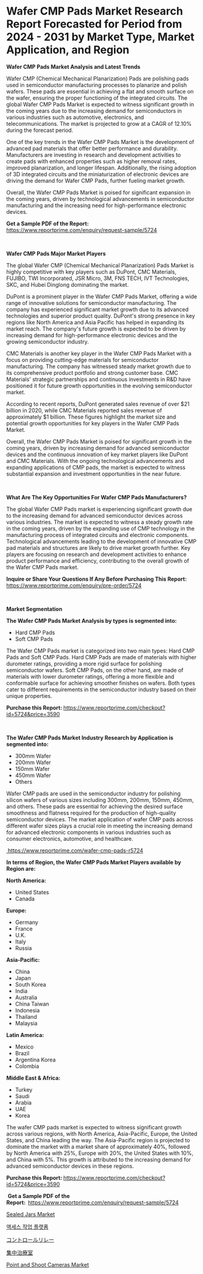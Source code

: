 <p><h1>Wafer CMP Pads Market Research Report Forecasted for Period from 2024 -  2031 by Market Type, Market Application, and Region</h1></p><p><strong>Wafer CMP Pads Market Analysis and Latest Trends</strong></p>
<p><p>Wafer CMP (Chemical Mechanical Planarization) Pads are polishing pads used in semiconductor manufacturing processes to planarize and polish wafers. These pads are essential in achieving a flat and smooth surface on the wafer, ensuring the proper functioning of the integrated circuits. The global Wafer CMP Pads Market is expected to witness significant growth in the coming years due to the increasing demand for semiconductors in various industries such as automotive, electronics, and telecommunications. The market is projected to grow at a CAGR of 12.10% during the forecast period.</p><p>One of the key trends in the Wafer CMP Pads Market is the development of advanced pad materials that offer better performance and durability. Manufacturers are investing in research and development activities to create pads with enhanced properties such as higher removal rates, improved planarization, and longer lifespan. Additionally, the rising adoption of 3D integrated circuits and the miniaturization of electronic devices are driving the demand for Wafer CMP Pads, further fueling market growth.</p><p>Overall, the Wafer CMP Pads Market is poised for significant expansion in the coming years, driven by technological advancements in semiconductor manufacturing and the increasing need for high-performance electronic devices.</p></p>
<p><strong>Get a Sample PDF of the Report:&nbsp;</strong> <a href="https://www.reportprime.com/enquiry/request-sample/5724">https://www.reportprime.com/enquiry/request-sample/5724</a></p>
<p>&nbsp;</p>
<p><strong>Wafer CMP Pads Major Market Players</strong></p>
<p><p>The global Wafer CMP (Chemical Mechanical Planarization) Pads Market is highly competitive with key players such as DuPont, CMC Materials, FUJIBO, TWI Incorporated, JSR Micro, 3M, FNS TECH, IVT Technologies, SKC, and Hubei Dinglong dominating the market.</p><p>DuPont is a prominent player in the Wafer CMP Pads Market, offering a wide range of innovative solutions for semiconductor manufacturing. The company has experienced significant market growth due to its advanced technologies and superior product quality. DuPont's strong presence in key regions like North America and Asia Pacific has helped in expanding its market reach. The company's future growth is expected to be driven by increasing demand for high-performance electronic devices and the growing semiconductor industry.</p><p>CMC Materials is another key player in the Wafer CMP Pads Market with a focus on providing cutting-edge materials for semiconductor manufacturing. The company has witnessed steady market growth due to its comprehensive product portfolio and strong customer base. CMC Materials' strategic partnerships and continuous investments in R&D have positioned it for future growth opportunities in the evolving semiconductor market.</p><p>According to recent reports, DuPont generated sales revenue of over $21 billion in 2020, while CMC Materials reported sales revenue of approximately $1 billion. These figures highlight the market size and potential growth opportunities for key players in the Wafer CMP Pads Market.</p><p>Overall, the Wafer CMP Pads Market is poised for significant growth in the coming years, driven by increasing demand for advanced semiconductor devices and the continuous innovation of key market players like DuPont and CMC Materials. With the ongoing technological advancements and expanding applications of CMP pads, the market is expected to witness substantial expansion and investment opportunities in the near future.</p></p>
<p>&nbsp;</p>
<p><strong>What Are The Key Opportunities For Wafer CMP Pads Manufacturers?</strong></p>
<p><p>The global Wafer CMP Pads market is experiencing significant growth due to the increasing demand for advanced semiconductor devices across various industries. The market is expected to witness a steady growth rate in the coming years, driven by the expanding use of CMP technology in the manufacturing process of integrated circuits and electronic components. Technological advancements leading to the development of innovative CMP pad materials and structures are likely to drive market growth further. Key players are focusing on research and development activities to enhance product performance and efficiency, contributing to the overall growth of the Wafer CMP Pads market.</p></p>
<p><strong>Inquire or Share Your Questions If Any Before Purchasing This Report:</strong> <a href="https://www.reportprime.com/enquiry/pre-order/5724">https://www.reportprime.com/enquiry/pre-order/5724</a></p>
<p>&nbsp;</p>
<p><strong>Market Segmentation</strong></p>
<p><strong>The Wafer CMP Pads Market Analysis by types is segmented into:</strong></p>
<p><ul><li>Hard CMP Pads</li><li>Soft CMP Pads</li></ul></p>
<p><p>The Wafer CMP Pads market is categorized into two main types: Hard CMP Pads and Soft CMP Pads. Hard CMP Pads are made of materials with higher durometer ratings, providing a more rigid surface for polishing semiconductor wafers. Soft CMP Pads, on the other hand, are made of materials with lower durometer ratings, offering a more flexible and conformable surface for achieving smoother finishes on wafers. Both types cater to different requirements in the semiconductor industry based on their unique properties.</p></p>
<p><strong>Purchase this Report:&nbsp;</strong><a href="https://www.reportprime.com/checkout?id=5724&price=3590">https://www.reportprime.com/checkout?id=5724&price=3590</a></p>
<p>&nbsp;</p>
<p><strong>The Wafer CMP Pads Market Industry Research by Application is segmented into:</strong></p>
<p><ul><li>300mm Wafer</li><li>200mm Wafer</li><li>150mm Wafer</li><li>450mm Wafer</li><li>Others</li></ul></p>
<p><p>Wafer CMP pads are used in the semiconductor industry for polishing silicon wafers of various sizes including 300mm, 200mm, 150mm, 450mm, and others. These pads are essential for achieving the desired surface smoothness and flatness required for the production of high-quality semiconductor devices. The market application of wafer CMP pads across different wafer sizes plays a crucial role in meeting the increasing demand for advanced electronic components in various industries such as consumer electronics, automotive, and healthcare.</p></p>
<p><a href="https://www.reportprime.com/wafer-cmp-pads-r5724">&nbsp;https://www.reportprime.com/wafer-cmp-pads-r5724</a></p>
<p><strong>In terms of Region, the Wafer CMP Pads Market Players available by Region are:</strong></p>
<p>
    <p> <strong> North America: </strong>
        <ul>
            <li>United States</li>
            <li>Canada</li>
        </ul>
        </p> 
    <p> <strong> Europe: </strong>
        <ul>
            <li>Germany</li>
            <li>France</li>
            <li>U.K.</li>
            <li>Italy</li>
            <li>Russia</li>
        </ul>
        </p> 
    <p> <strong> Asia-Pacific: </strong>
        <ul>
            <li>China</li>
            <li>Japan</li>
            <li>South Korea</li>
            <li>India</li>
            <li>Australia</li>
            <li>China Taiwan</li>
            <li>Indonesia</li>
            <li>Thailand</li>
            <li>Malaysia</li>
        </ul>
        </p> 
    <p> <strong> Latin America: </strong>
        <ul>
            <li>Mexico</li>
            <li>Brazil</li>
            <li>Argentina Korea</li>
            <li>Colombia</li>
        </ul>
        </p> 
    <p> <strong> Middle East & Africa: </strong>
        <ul>
            <li>Turkey</li>
            <li>Saudi</li>
            <li>Arabia</li>
            <li>UAE</li>
            <li>Korea</li>
        </ul>
    </p>
    </p>
<p><p>The wafer CMP pads market is expected to witness significant growth across various regions, with North America, Asia-Pacific, Europe, the United States, and China leading the way. The Asia-Pacific region is projected to dominate the market with a market share of approximately 40%, followed by North America with 25%, Europe with 20%, the United States with 10%, and China with 5%. This growth is attributed to the increasing demand for advanced semiconductor devices in these regions.</p></p>
<p><strong>Purchase this Report: </strong><a href="https://www.reportprime.com/checkout?id=5724&price=3590">https://www.reportprime.com/checkout?id=5724&price=3590</a></p>
<p>&nbsp;<strong>Get a Sample PDF of the Report:&nbsp;&nbsp;</strong><a href="https://www.reportprime.com/enquiry/request-sample/5724">https://www.reportprime.com/enquiry/request-sample/5724</a></p>
<p><strong></strong></p>
<p><p><a href="https://www.linkedin.com/pulse/sealed-jars-market-comprehensive-assessment-type-application-2wgrf">Sealed Jars Market</a></p><p><a href="https://github.com/AidenReinger/Market-Research-Report-List-1/blob/main/904501570926.md">액세스 작업 플랫폼</a></p><p><a href="https://github.com/FrancoWeber2023/Market-Research-Report-List-1/blob/main/543669274401.md">コントロールリレー</a></p><p><a href="https://medium.com/@slbola/%E9%9B%86%E4%B8%AD%E6%B2%BB%E7%99%82%E5%AE%A4%E5%B8%82%E5%A0%B4%E3%81%AF-%E5%B8%82%E5%A0%B4%E3%82%B7%E3%82%A7%E3%82%A2-%E3%82%B5%E3%82%A4%E3%82%BA-2031%E5%B9%B4%E3%81%BE%E3%81%A7%E3%81%AE%E4%BA%88%E6%83%B3%E4%BA%88%E6%B8%AC%E3%81%AB%E7%84%A6%E7%82%B9%E3%82%92%E3%81%82%E3%81%A6%E3%81%A6%E3%81%84%E3%81%BE%E3%81%99-e9043f68a25f">集中治療室</a></p><p><a href="https://www.linkedin.com/pulse/point-shoot-cameras-market-comprehensive-assessment-type-application-dvejf">Point and Shoot Cameras Market</a></p></p>